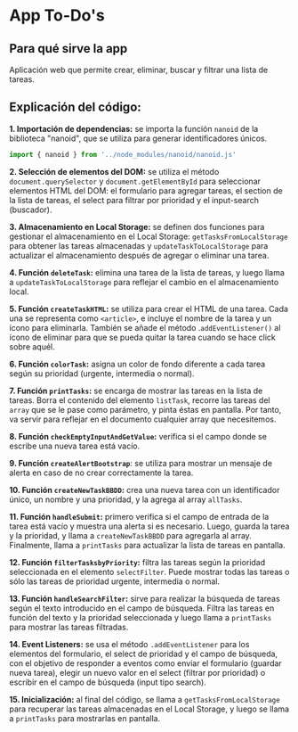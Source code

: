 
# **App To-Do's**

## **Para qué sirve la app**
Aplicación web que permite crear, eliminar, buscar y filtrar una lista de tareas. 

## **Explicación del código:**

**1. Importación de dependencias:** se importa la función `nanoid` de la biblioteca "nanoid", que se utiliza para generar identificadores únicos.

   ```javascript
   import { nanoid } from '../node_modules/nanoid/nanoid.js'
   ```

**2. Selección de elementos del DOM:** se utiliza el método `document.querySelector` y `document.getElementById` para seleccionar elementos HTML del DOM: el formulario para agregar tareas, el section de la lista de tareas, el select para filtrar por prioridad y el input-search (buscador).

**3. Almacenamiento en Local Storage:** se definen dos funciones para gestionar el almacenamiento en el Local Storage: `getTasksFromLocalStorage` para obtener las tareas almacenadas y `updateTaskToLocalStorage` para actualizar el almacenamiento después de agregar o eliminar una tarea.

**4. Función `deleteTask`:** elimina una tarea de la lista de tareas, y luego llama a `updateTaskToLocalStorage` para reflejar el cambio en el almacenamiento local.

**5. Función `createTaskHTML`:** se utiliza para crear el HTML de una tarea. Cada una se representa como `<article>`, e incluye el nombre de la tarea y un ícono para eliminarla. También se añade el método .`addEventListener()` al ícono de eliminar para que se pueda quitar la tarea cuando se hace click sobre aquél.

**6. Función `colorTask`:** asigna un color de fondo diferente a cada tarea según su prioridad (urgente, intermedia o normal).

**7. Función `printTasks`:** se encarga de mostrar las tareas en la lista de tareas. Borra el contenido del elemento `listTask`, recorre las tareas del `array` que se le pase como parámetro, y pinta éstas en pantalla. Por tanto, va servir para reflejar en el documento cualquier array que necesitemos. 

**8. Función `checkEmptyInputAndGetValue`:** verifica si el campo donde se escribe una nueva tarea está vacío. 

**9. Función `createAlertBootstrap`**: se utiliza para mostrar un mensaje de alerta en caso de no crear correctamente la tarea.

**10.  Función `createNewTaskBBDD`:** crea una nueva tarea con un identificador único, un nombre y una prioridad, y la agrega al array `allTasks`.

**11. Función `handleSubmit`:** primero verifica si el campo de entrada de la tarea está vacío y muestra una alerta si es necesario. Luego, guarda la tarea y la prioridad, y llama a `createNewTaskBBDD` para agregarla al array. Finalmente, llama a `printTasks` para actualizar la lista de tareas en pantalla.

**12. Función `filterTasksbyPriority`:** filtra las tareas según la prioridad seleccionada en el elemento `selectFilter`. Puede mostrar todas las tareas o sólo las tareas de prioridad urgente, intermedia o normal.

**13. Función `handleSearchFilter`:** sirve para realizar la búsqueda de tareas según el texto introducido en el campo de búsqueda. Filtra las tareas en función del texto y la prioridad seleccionada y luego llama a `printTasks` para mostrar las tareas filtradas.

**14.  Event Listeners:** se usa el método `.addEventListener` para los elementos del formulario, el select de prioridad y el campo de búsqueda, con el objetivo de responder a eventos como enviar el formulario (guardar nueva tarea), elegir un nuevo valor en el select (filtrar por prioridad) o escribir en el campo de búsqueda (input tipo search).

**15.  Inicialización:** al final del código, se llama a `getTasksFromLocalStorage` para recuperar las tareas almacenadas en el Local Storage, y luego se llama a `printTasks` para mostrarlas en pantalla. 

